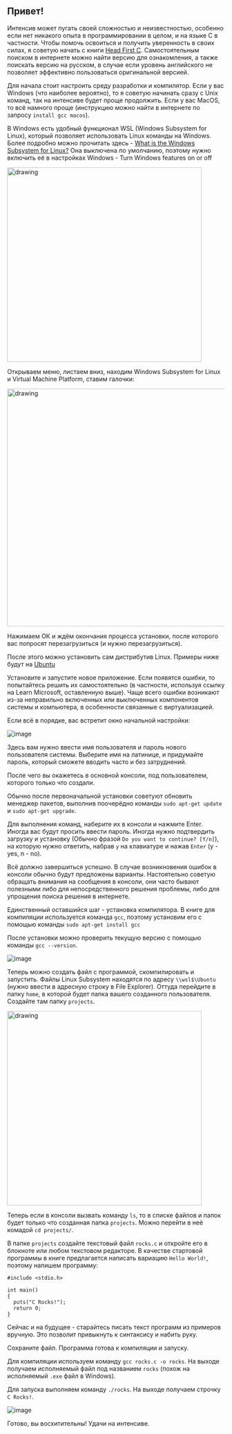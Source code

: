 ## Привет!
Интенсив может пугать своей сложностью и неизвестностью, особенно если нет никакого опыта в программировании в целом, и на языке С в частности. Чтобы помочь освоиться и получить уверенность в своих силах, я советую начать с книги [Head First C](https://www.oreilly.com/library/view/head-first-c/9781449335649/). 
Самостоятельным поиском в интернете можно найти версию для ознакомления, а также поискать версию на русском, в случае если уровень английского не позволяет эффективно пользоваться оригинальной версией.

Для начала стоит настроить среду разработки и компилятор. Если у вас Windows (что наиболее вероятно), то я советую начинать сразу с Unix команд, так на интенсиве будет проще продолжить. 
Если у вас MacOS, то всё намного проще (инструкцию можно найти в интернете по запросу `install gcc macos`).

В Windows есть удобный функционал WSL (Windows Subsystem for Linux), который позволяет использовать Linux команды на Windows. Более подробно можно прочитать здесь - [What is the Windows Subsystem for Linux?](https://learn.microsoft.com/en-us/windows/wsl/about)
Она выключена по умолчанию, поэтому нужно включить её в настройках Windows - Turn Windows features on or off

<img src="https://github.com/KumoKairo/school21-pool-prep/assets/2943071/b482f4b2-2bc9-4529-ac76-8914a64179bf" alt="drawing" width="450"/>

Открываем меню, листаем вниз, находим Windows Subsystem for Linux и Virtual Machine Platform, ставим галочки:

<img src="https://github.com/KumoKairo/school21-pool-prep/assets/2943071/f62051eb-091c-438b-ad68-3645dbc8f8da" alt="drawing" width="550"/>

Нажимаем ОК и ждём окончания процесса установки, после которого вас попросят перезагрузиться (и нужно перезагрузиться).

После этого можно установить сам дистрибутив Linux. Примеры ниже будут на [Ubuntu](https://apps.microsoft.com/detail/9pdxgncfsczv)

Установите и запустите новое приложение. Если появятся ошибки, то попытайтесь решить их самостоятельно (в частности, используя ссылку на Learn Microsoft, оставленную выше). Чаще всего ошибки возникают из-за неправильно включенных или выключенных компонентов системы и компьютера, в особенности связанные с виртуализацией.

Если всё в порядке, вас встретит окно начальной настройки:

![image](https://github.com/KumoKairo/school21-pool-prep/assets/2943071/b4f1b489-e218-4efe-bc41-3a81b6b2498d)

Здесь вам нужно ввести имя пользователя и пароль нового пользователя системы. Выберите имя на латинице, и придумайте пароль, который сможете вводить часто и без затруднений.

После чего вы окажетесь в основной консоли, под пользователем, которого только что создали.

Обычно после первоначальной установки советуют обновить менеджер пакетов, выполнив поочерёдно команды 
`sudo apt-get update` и `sudo apt-get upgrade`. 

Для выполнения команд, наберите их в консоли и нажмите Enter. Иногда вас будут просить ввести пароль. Иногда нужно подтвердить загрузку и установку (Обычно фразой `Do you want to continue? [Y/n]`), на которую нужно ответить, набрав `y` на клавиатуре и нажав `Enter` (y - yes, n - no).

Всё должно завершиться успешно. В случае возникновения ошибок в консоли обычно будут предложены варианты. Настоятельно советую обращать внимания на сообщения в консоли, они часто бывают полезными либо для непосредственного решения проблемы, либо для упрощения поиска решения в интернете.

Единственный оставшийся шаг - установка компилятора. В книге для компиляции используется команда `gcc`, поэтому установим его с помощью команды `sudo apt-get install gcc`

После установки можно проверить текущую версию с помощью команды `gcc --version`. 

![image](https://github.com/KumoKairo/school21-pool-prep/assets/2943071/0677d7ef-7582-4ea7-ad9f-506e309a159d)

Теперь можно создать файл с программой, скомпилировать и запустить. Файлы Linux Subsystem находятся по адресу `\\wsl$\Ubuntu` (нужно ввести в адресную строку в File Explorer). Оттуда перейдите в папку `home`, в которой будет папка вашего созданного пользователя. Создайте там папку `projects`.

<img src="https://github.com/KumoKairo/school21-pool-prep/assets/2943071/3fd7c1c8-46ee-4ee9-979a-ed64213424ab" alt="drawing" width="450"/>

Теперь если в консоли вызвать команду `ls`, то в списке файлов и папок будет только что созданная папка `projects`. Можно перейти в неё комадой `cd projects/`.

В папке `projects` создайте текстовый файл `rocks.c` и откройте его в блокноте или любом текстовом редакторе. В качестве стартовой программы в книге предлагается написать вариацию `Hello World!`, поэтому напишем программу:

```
#include <stdio.h>

int main()
{
  puts("C Rocks!");
  return 0;
}
```

Сейчас и на будущее - старайтесь писать текст программ из примеров вручную. Это позволит привыкнуть к синтаксису и набить руку.

Сохраните файл. Программа готова к компиляции и запуску.

Для компиляции используем команду `gcc rocks.c -o rocks`. На выходе получаем исполняемый файл под названием `rocks` (похож на исполняемый `.exe` файл в Windows).

Для запуска выполняем команду `./rocks`. На выходе получаем строчку `C Rocks!`.

![image](https://github.com/KumoKairo/school21-pool-prep/assets/2943071/5b1df94e-fc96-40a0-95ac-2c3af9400afb)

Готово, вы восхитительны! Удачи на интенсиве.

